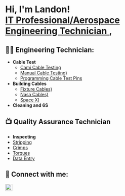 <h1>Hi, I'm Landon! <br/><a href="https://www.linkedin.com/in/landon-ortiz2002/">IT Professional/Aerospace Engineering Technician </a>, 

<h2>👨‍💻 Engineering Technician:</h2>

- <b> Cable Test </b>
  - [Cami Cable Testing]()
  - [Manual Cable Testing)]()
  - [Programming Cable Test Pins]()
- <b> Building Cables </b>
  - [Fixture Cables)]()
  - [Nasa Cables)]()
  - [Space X)]()
- <b> Cleaning and 6S </b>

<h2>📺 Quality Assurance Technician</h2>

- <b> Inspecting </b>
- [Stripping]()
- [Crimps]()
- [Torques]()
- [Data Entry]()

<h2> 🤳 Connect with me:</h2>

[<img align="left" alt="JoshMadakor | LinkedIn" width="22px" src="https://cdn.jsdelivr.net/npm/simple-icons@v3/icons/linkedin.svg" />][linkedin]

[linkedin]: https://www.linkedin.com/in/landon-ortiz2002/
<!--

Here are some ideas to get you started:

- 🔭 I’m currently working on ...
- 🌱 I’m currently learning ...
- 👯 I’m looking to collaborate on ...
- 🤔 I’m looking for help with ...
- 💬 Ask me about ...
- 📫 How to reach me: ...
- 😄 Pronouns: ...
- ⚡ Fun fact: ...
-->
